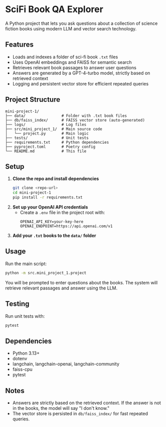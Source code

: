 # SciFi Book QA Explorer

A Python project that lets you ask questions about a collection of science fiction books using modern LLM and vector search technology.

## Features
- Loads and indexes a folder of sci-fi book `.txt` files
- Uses OpenAI embeddings and FAISS for semantic search
- Retrieves relevant book passages to answer user questions
- Answers are generated by a GPT-4-turbo model, strictly based on retrieved context
- Logging and persistent vector store for efficient repeated queries

## Project Structure
```
mini-project-1/
├── data/                # Folder with .txt book files
├── db/faiss_index/      # FAISS vector store (auto-generated)
├── logs/                # Log files
├── src/mini_project_1/  # Main source code
│   └── project.py       # Main logic
├── tests/               # Unit tests
├── requirements.txt     # Python dependencies
├── pyproject.toml       # Poetry config
└── README.md            # This file
```

## Setup
1. **Clone the repo and install dependencies**
   ```sh
   git clone <repo-url>
   cd mini-project-1
   pip install -r requirements.txt
   ```
2. **Set up your OpenAI API credentials**
   - Create a `.env` file in the project root with:
     ```
     OPENAI_API_KEY=your-key-here
     OPENAI_ENDPOINT=https://api.openai.com/v1
     ```
3. **Add your `.txt` books to the `data/` folder**

## Usage
Run the main script:
```sh
python -m src.mini_project_1.project
```
You will be prompted to enter questions about the books. The system will retrieve relevant passages and answer using the LLM.

## Testing
Run unit tests with:
```sh
pytest
```

## Dependencies
- Python 3.13+
- dotenv
- langchain, langchain-openai, langchain-community
- faiss-cpu
- pytest

## Notes
- Answers are strictly based on the retrieved context. If the answer is not in the books, the model will say "I don't know."
- The vector store is persisted in `db/faiss_index/` for fast repeated queries.


